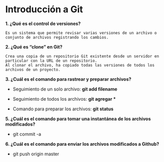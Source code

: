 # Introducción a Git
**1. ¿Qué es el control de versiones?**
   
    Es un sistema que permite revisar varias versiones de un archivo o conjunto de archivos registrando los cambios.
    
**2. ¿Qué es “clone” en Git?**
    
    Crea una copia de un repositorio Git existente desde un servidor en particular con la URL de un repositorio. 
    Al clonar el archivo, ha copiado todas las versiones de todos los archivos de un proyecto.
    
**3. ¿Cuál es el comando para rastrear y preparar archivos?**
    
   * Seguimiento de un solo archivo: **git add filename**
    
   * Seguimiento de todos los archivos: __git agregar *__
     
   * Comando para preparar los archivos: **git status**
    
**5. ¿Cuál es el comando para tomar una instantánea de los archivos modificados?**
    
   * git commit -a
    
**6. ¿Cuál es el comando para enviar los archivos modificados a Github?**
  
   * git push origin master
